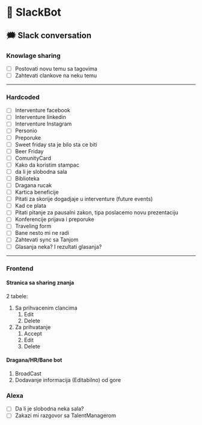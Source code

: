 # 🤖 SlackBot

## 🗯️ Slack conversation

### Knowlage sharing

- [ ] Postovati novu temu sa tagovima
- [ ] Zahtevati clankove na neku temu

---

### Hardcoded

- [ ] Interventure facebook
- [ ] Interventure linkedin
- [ ] Interventure Instagram
- [ ] Personio
- [ ] Preporuke
- [ ] Sweet friday sta je bilo sta ce biti
- [ ] Beer Friday
- [ ] ComunityCard
- [ ] Kako da koristim stampac
- [ ] da li je slobodna sala
- [ ] Biblioteka
- [ ] Dragana rucak
- [ ] Kartica beneficije
- [ ] Pitati za skorije dogadjaje u interventure (future events)
- [ ] Kad ce plata
- [ ] Pitati pitanje za pausalni zakon, tipa poslacemo novu prezentaciju
- [ ] Konferencije prijava i preporuke
- [ ] Traveling form
- [ ] Bane nesto mi ne radi
- [ ] Zahtevati sync sa Tanjom
- [ ] Glasanja neka? I rezultati glasanja?

---

### Frontend

#### Stranica sa sharing znanja

2 tabele:

1. Sa prihvacenim clancima
   1. Edit
   2. Delete
2. Za prihvatanje
   1. Accept
   2. Edit
   3. Delete

#### Dragana/HR/Bane bot

1. BroadCast
2. Dodavanje informacija (Editabilno) od gore

### Alexa

- [ ] Da li je slobodna neka sala?
- [ ] Zakazi mi razgovor sa TalentManagerom
